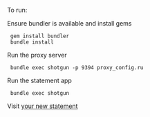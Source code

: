 To run:

Ensure bundler is available and install gems

```
 gem install bundler
 bundle install
```

Run the proxy server

```
 bundle exec shotgun -p 9394 proxy_config.ru
```

Run the statement app

```
 bundle exec shotgun
```

Visit [your new statement](http://localhost:9393)
